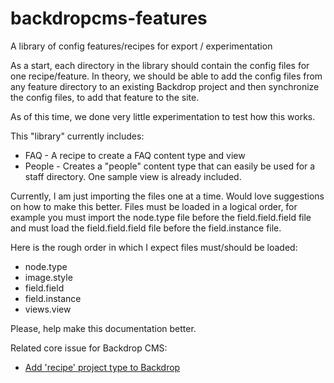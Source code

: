 # backdropcms-features

A library of config features/recipes for export / experimentation

As a start, each directory in the library should contain the config files for one recipe/feature. In theory, we should be able to add the config files from any feature directory to an existing Backdrop project and then synchronize the config files, to add that feature to the site. 

As of this time, we done very little experimentation to test how this works. 

This "library" currently includes:
* FAQ - A recipe to create a FAQ content type and view
* People - Creates a "people" content type that can easily be used for a staff directory. One sample view is already included.  

Currently, I am just importing the files one at a time. Would love suggestions on how to make this better. Files must be loaded in a logical order, for example you must import the node.type file before the field.field.field file and must load the field.field.field file before the field.instance file.

Here is the rough order in which I expect files must/should be loaded:

* node.type
* image.style
* field.field
* field.instance
* views.view

Please, help make this documentation better.

Related core issue for Backdrop CMS:

* [Add 'recipe' project type to Backdrop](https://github.com/backdrop/backdrop-issues/issues/3763)


